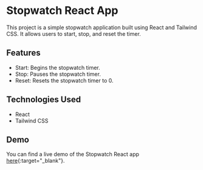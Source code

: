 # Stopwatch React App

This project is a simple stopwatch application built using React and Tailwind CSS. It allows users to start, stop, and reset the timer.

## Features

- Start: Begins the stopwatch timer.
- Stop: Pauses the stopwatch timer.
- Reset: Resets the stopwatch timer to 0.

## Technologies Used

- React
- Tailwind CSS

## Demo
You can find a live demo of the Stopwatch React app [here](https://shashwatpathak98.github.io/stopwatch-react){:target="_blank"}.
